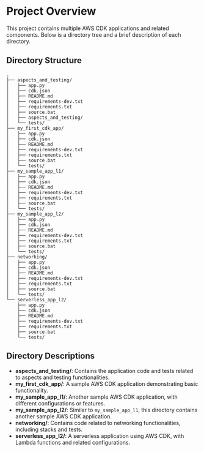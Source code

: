 # Project Overview

This project contains multiple AWS CDK applications and related components. Below is a directory tree and a brief description of each directory.

## Directory Structure
```
.
├── aspects_and_testing/
│   ├── app.py
│   ├── cdk.json
│   ├── README.md
│   ├── requirements-dev.txt
│   ├── requirements.txt
│   ├── source.bat
│   ├── aspects_and_testing/
│   └── tests/
├── my_first_cdk_app/
│   ├── app.py
│   ├── cdk.json
│   ├── README.md
│   ├── requirements-dev.txt
│   ├── requirements.txt
│   ├── source.bat
│   └── tests/
├── my_sample_app_l1/
│   ├── app.py
│   ├── cdk.json
│   ├── README.md
│   ├── requirements-dev.txt
│   ├── requirements.txt
│   ├── source.bat
│   └── tests/
├── my_sample_app_l2/
│   ├── app.py
│   ├── cdk.json
│   ├── README.md
│   ├── requirements-dev.txt
│   ├── requirements.txt
│   ├── source.bat
│   └── tests/
├── networking/
│   ├── app.py
│   ├── cdk.json
│   ├── README.md
│   ├── requirements-dev.txt
│   ├── requirements.txt
│   ├── source.bat
│   └── tests/
└── serverless_app_l2/
    ├── app.py
    ├── cdk.json
    ├── README.md
    ├── requirements-dev.txt
    ├── requirements.txt
    ├── source.bat
    └── tests/
```

## Directory Descriptions
- **aspects_and_testing/**: Contains the application code and tests related to aspects and testing functionalities.
- **my_first_cdk_app/**: A sample AWS CDK application demonstrating basic functionality.
- **my_sample_app_l1/**: Another sample AWS CDK application, with different configurations or features.
- **my_sample_app_l2/**: Similar to `my_sample_app_l1`, this directory contains another sample AWS CDK application.
- **networking/**: Contains code related to networking functionalities, including stacks and tests.
- **serverless_app_l2/**: A serverless application using AWS CDK, with Lambda functions and related configurations.
